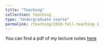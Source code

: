 ```yaml
---
title: "Teaching"
collection: teaching
type: "Undergraduate course"
permalink: /teaching/2020-fall-teaching-1
---
```


You can find a pdf of my lecture notes [here](/files/Lecture_Geodesy_01_10_2020.pdf)
